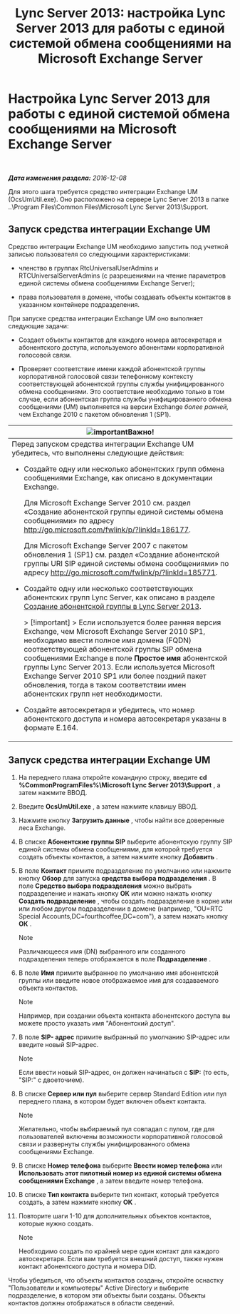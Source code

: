 ﻿---
title: 'Lync Server 2013: настройка Lync Server 2013 для работы с единой системой обмена сообщениями на Microsoft Exchange Server'
TOCTitle: Настройка Lync Server 2013 для работы с единой системой обмена сообщениями на Microsoft Exchange Server
ms:assetid: 1098ae4d-f57f-44f3-804e-39889d9fc14e
ms:mtpsurl: https://technet.microsoft.com/ru-ru/library/Gg398193(v=OCS.15)
ms:contentKeyID: 49308971
ms.date: 12/10/2016
mtps_version: v=OCS.15
ms.translationtype: HT
---

# Настройка Lync Server 2013 для работы с единой системой обмена сообщениями на Microsoft Exchange Server

 

_**Дата изменения раздела:** 2016-12-08_

Для этого шага требуется средство интеграции Exchange UM (OcsUmUtil.exe). Оно расположено на сервере Lync Server 2013 в папке ..\\Program Files\\Common Files\\Microsoft Lync Server 2013\\Support.

## Запуск средства интеграции Exchange UM

Средство интеграции Exchange UM необходимо запустить под учетной записью пользователя со следующими характеристиками:

  - членство в группах RtcUniversalUserAdmins и RTCUniversalServerAdmins (с разрешениями на чтение параметров единой системы обмена сообщениями Exchange Server);

  - права пользователя в домене, чтобы создавать объекты контактов в указанном контейнере подразделения.

При запуске средства интеграции Exchange UM оно выполняет следующие задачи:

  - Создает объекты контактов для каждого номера автосекретаря и абонентского доступа, используемого абонентами корпоративной голосовой связи.

  - Проверяет соответствие имени каждой абонентской группы корпоративной голосовой связи телефонному контексту соответствующей абонентской группы службы унифицированного обмена сообщениями. Это соответствие необходимо только в том случае, если абонентская группа службы унифицированного обмена сообщениями (UM) выполняется на версии Exchange *более ранней,* чем Exchange 2010 с пакетом обновления 1 (SP1).

<table>
<colgroup>
<col style="width: 100%" />
</colgroup>
<thead>
<tr class="header">
<th><img src="images/JJ618369.important(OCS.15).gif" title="important" alt="important" />Важно!</th>
</tr>
</thead>
<tbody>
<tr class="odd">
<td>Перед запуском средства интеграции Exchange UM убедитесь, что выполнены следующие действия:<ul><li><p>Создайте одну или несколько абонентских групп обмена сообщениями Exchange, как описано в документации Exchange.</p>
<p>Для Microsoft Exchange Server 2010 см. раздел «Создание абонентской группы единой системы обмена сообщениями» по адресу <a href="http://go.microsoft.com/fwlink/p/?linkid=186177">http://go.microsoft.com/fwlink/p/?linkId=186177</a>.</p>
<p>Для Microsoft Exchange Server 2007 с пакетом обновления 1 (SP1) см. раздел «Создание абонентской группы URI SIP единой системы обмена сообщениями» по адресу <a href="http://go.microsoft.com/fwlink/p/?linkid=185771">http://go.microsoft.com/fwlink/p/?linkId=185771</a>.</p></li><li><p>Создайте одну или несколько соответствующих абонентских групп Lync Server, как описано в разделе <a href="lync-server-2013-create-a-dial-plan.md">Создание абонентской группы в Lync Server 2013</a>.</p>
<div class="alert">
> [!important]  
> Если используется более ранняя версия Exchange, чем Microsoft Exchange Server 2010 SP1, необходимо ввести полное имя домена (FQDN) соответствующей абонентской группы SIP обмена сообщениями Exchange в поле <strong>Простое имя</strong> абонентской группы Lync Server 2013. Если используется Microsoft Exchange Server 2010 SP1 или более поздний пакет обновления, тогда в таком соответствии имен абонентских групп нет необходимости.
</div></li><li><p>Создайте автосекретаря и убедитесь, что номер абонентского доступа и номера автосекретаря указаны в формате E.164.</p></li></ul></td>
</tr>
</tbody>
</table>


## Запуск средства интеграции Exchange UM

1.  На переднего плана откройте командную строку, введите **cd %CommonProgramFiles%\\Microsoft Lync Server 2013\\Support** , а затем нажмите ВВОД.

2.  Введите **OcsUmUtil.exe** , а затем нажмите клавишу ВВОД.

3.  Нажмите кнопку **Загрузить данные** , чтобы найти все доверенные леса Exchange.

4.  В списке **Абонентские группы SIP** выберите абонентскую группу SIP единой системы обмена сообщениями, для которой требуется создать объекты контактов, а затем нажмите кнопку **Добавить** .

5.  В поле **Контакт** примите подразделение по умолчанию или нажмите кнопку **Обзор** для запуска **средства выбора подразделения** . В поле **Средство выбора подразделения** можно выбрать подразделение и нажать кнопку **ОК** или можно нажать кнопку **Создать подразделение** , чтобы создать подразделение в корне или или любом другом подразделении в домене (например, "OU=RTC Special Accounts,DC=fourthcoffee,DC=com"), а затем нажать кнопку **ОК** .
    
    > [!note]  
    > Различающееся имя (DN) выбранного или созданного подразделения теперь отображается в поле <strong>Подразделение</strong> .

6.  В поле **Имя** примите выбранное по умолчанию имя абонентской группы или введите новое отображаемое имя для создаваемого объекта контактов.
    
    > [!note]  
    > Например, при создании объекта контакта абонентского доступа вы можете просто указать имя &quot;Абонентский доступ&quot;.

7.  В поле **SIP- адрес** примите выбранный по умолчанию SIP-адрес или введите новый SIP-адрес.
    
    > [!note]  
    > Если ввести новый SIP-адрес, он должен начинаться с <strong>SIP:</strong> (то есть, &quot;SIP:&quot; с двоеточием).

8.  В списке **Сервер или пул** выберите сервер Standard Edition или пул переднего плана, в котором будет включен объект контакта.
    
    > [!note]  
    > Желательно, чтобы выбираемый пул совпадал с пулом, где для пользователей включены возможности корпоративной голосовой связи и развернуты службы унифицированного обмена сообщениями Exchange.

9.  В списке **Номер телефона** выберите **Ввести номер телефона** или **Использовать этот пилотный номер из единой системы обмена сообщениями Exchange** , а затем введите номер телефона.

10. В списке **Тип контакта** выберите тип контакт, который требуется создать, а затем нажмите кнопку **ОК** .

11. Повторите шаги 1-10 для дополнительных объектов контактов, которые нужно создать.
    
    > [!note]  
    > Необходимо создать по крайней мере один контакт для каждого автосекретаря. Если вам требуется внешний доступ, также нужен контакт абонентского доступа и номера DID.

Чтобы убедиться, что объекты контактов созданы, откройте оснастку "Пользователи и компьютеры" Active Directory и выберите подразделение, в котором эти объекты были созданы. Объекты контактов должны отображаться в области сведений.

